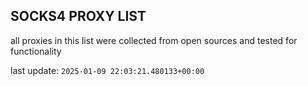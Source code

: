 ## SOCKS4 PROXY LIST

all proxies in this list were collected from open sources and tested for functionality

last update: `2025-01-09 22:03:21.480133+00:00`